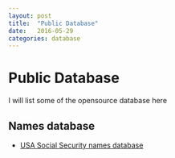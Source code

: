 ```yaml
---
layout: post
title:  "Public Database"
date:   2016-05-29
categories: database
---
```


# Public Database

I will list some of the opensource database here

## Names database
* [USA Social Security names database](https://www.ssa.gov/oact/babynames/limits.html)
